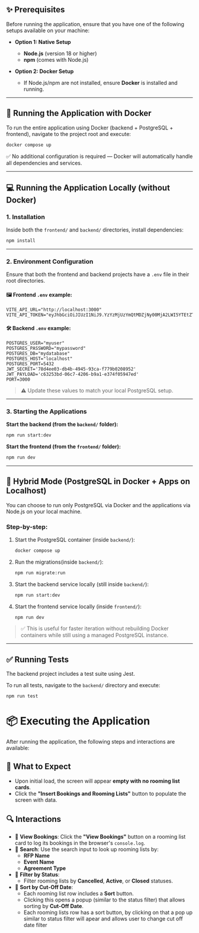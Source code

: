 ## ✨ Prerequisites

Before running the application, ensure that you have one of the following setups available on your machine:

* **Option 1: Native Setup**

  * **Node.js** (version 18 or higher)
  * **npm** (comes with Node.js)

* **Option 2: Docker Setup**

  * If Node.js/npm are not installed, ensure **Docker** is installed and running.

---

## 🚀 Running the Application with Docker

To run the entire application using Docker (backend + PostgreSQL + frontend), navigate to the project root and execute:

```bash
docker compose up
```

✅ No additional configuration is required — Docker will automatically handle all dependencies and services.

---

## 💻 Running the Application Locally (without Docker)

### 1. Installation

Inside both the `frontend/` and `backend/` directories, install dependencies:

```bash
npm install
```
---

### 2. Environment Configuration

Ensure that both the frontend and backend projects have a `.env` file in their root directories.

#### 🖼️ Frontend `.env` example:

```env
VITE_API_URL="http://localhost:3000"
VITE_API_TOKEN="eyJhbGciOiJIUzI1NiJ9.YzYzMjUzYmQtMDZjNy00MjA2LWI5YTEtZTM3NGYwNTk0N2Vk.e0eryyEHIAf2tTpPOMvM7oz7ooDVBzeu4U6vXEQVLUg"

```
#### 🛠️ Backend `.env` example:

```env
POSTGRES_USER="myuser"
POSTGRES_PASSWORD="mypassword"
POSTGRES_DB="mydatabase"
POSTGRES_HOST="localhost"
POSTGRES_PORT=5432
JWT_SECRET='78d4ee03-db4b-4945-93ca-f779b0208952'
JWT_PAYLOAD='c63253bd-06c7-4206-b9a1-e374f05947ed'
PORT=3000
```
> ⚠️ Update these values to match your local PostgreSQL setup.
---

### 3. Starting the Applications

**Start the backend (from the `backend/` folder):**

```bash
npm run start:dev
```

**Start the frontend (from the `frontend/` folder):**

```bash
npm run dev
```
---

## 🥪 Hybrid Mode (PostgreSQL in Docker + Apps on Localhost)

You can choose to run only PostgreSQL via Docker and the applications via Node.js on your local machine.

### Step-by-step:

1. Start the PostgreSQL container (inside `backend/`):
   ```bash
   docker compose up
   
2. Run the migrations(inside `backend/`):
   ```bash
   npm run migrate:run
   ```
3. Start the backend service locally (still inside `backend/`):
   ```bash
   npm run start:dev
   ```
4. Start the frontend service locally (inside `frontend/`):
   ```bash
   npm run dev
   ```
> ✅ This is useful for faster iteration without rebuilding Docker containers while still using a managed PostgreSQL instance.
---

## ✅ Running Tests
The backend project includes a test suite using Jest.

To run all tests, navigate to the `backend/` directory and execute:

```bash
npm run test
```
# 📦 Executing the Application

After running the application, the following steps and interactions are available:

## 🧭 What to Expect

- Upon initial load, the screen will appear **empty with no rooming list cards**.
- Click the **"Insert Bookings and Rooming Lists"** button to populate the screen with data.

## 🔍 Interactions

- 📝 **View Bookings**: Click the **"View Bookings"** button on a rooming list card to log its bookings in the browser's `console.log`.
- 🔎 **Search**: Use the search input to look up rooming lists by:
  - **RFP Name**
  - **Event Name**
  - **Agreement Type**
- 🎯 **Filter by Status**:
  - Filter rooming lists by **Cancelled**, **Active**, or **Closed** statuses.
- 📅 **Sort by Cut-Off Date**:
  - Each rooming list row includes a **Sort** button.
  - Clicking this opens a popup (similar to the status filter) that allows sorting by **Cut-Off Date**.
  - Each rooming lists row has a sort button, by clicking on that a pop up similar to status filter will apear and allows user to change cut off date filter
